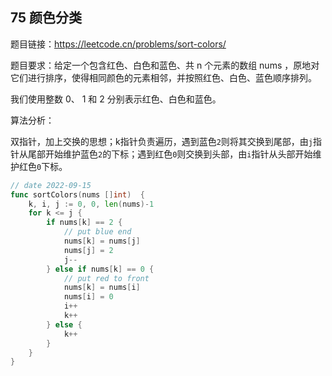 ## 75 颜色分类

题目链接：https://leetcode.cn/problems/sort-colors/

题目要求：给定一个包含红色、白色和蓝色、共 n 个元素的数组 nums ，原地对它们进行排序，使得相同颜色的元素相邻，并按照红色、白色、蓝色顺序排列。

我们使用整数 0、 1 和 2 分别表示红色、白色和蓝色。

算法分析：

双指针，加上交换的思想；k指针负责遍历，遇到蓝色`2`则将其交换到尾部，由`j`指针从尾部开始维护蓝色`2`的下标；遇到红色`0`则交换到头部，由`i`指针从头部开始维护红色`0`下标。

```go
// date 2022-09-15
func sortColors(nums []int)  {
    k, i, j := 0, 0, len(nums)-1
    for k <= j {
        if nums[k] == 2 {
            // put blue end
            nums[k] = nums[j]
            nums[j] = 2
            j--
        } else if nums[k] == 0 {
            // put red to front
            nums[k] = nums[i]
            nums[i] = 0
            i++
            k++
        } else {
            k++
        }
    }
}
```

